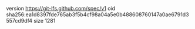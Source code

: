 version https://git-lfs.github.com/spec/v1
oid sha256:ea1d8397fde765ab3f5b4cf98a04a5e0b488608760147a0ae6791d3557cd9df4
size 1281
